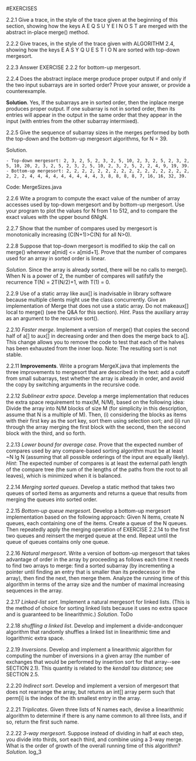#EXERCISES

2.2.1 Give a trace, in the style of the trace given at the beginning of this section, showing how the keys A E Q S U Y E I N O S T are merged with the abstract in-place merge() method.


2.2.2 Give traces, in the style of the trace given with ALGORITHM 2.4, showing how the keys E A S Y Q U E S T I O N are sorted with top-down mergesort.

2.2.3 Answer EXERCISE 2.2.2 for bottom-up mergesort.

2.2.4 Does the abstract inplace merge produce proper output if and only if the two input subarrays are in sorted order? Prove your answer, or provide a counterexample.

**Solution**. Yes, If the subarrays are in sorted order, then the inplace merge produces proper output. If one subarray is not in sorted order, then its entries will appear in the output in the same order that they appear in the input (with entries from the other subarray intermixed).

2.2.5 Give the sequence of subarray sizes in the merges performed by both the top-down and the bottom-up mergesort algorithms, for N = 39.

Solution.

    - Top-down mergesort: 2, 3, 2, 5, 2, 3, 2, 5, 10, 2, 3, 2, 5, 2, 3, 2, 5, 10, 20, 2, 3, 2, 5, 2, 3, 2, 5, 10, 2, 3, 2, 5, 2, 2, 4, 9, 19, 39.
    - Bottom-up mergesort: 2, 2, 2, 2, 2, 2, 2, 2, 2, 2, 2, 2, 2, 2, 2, 2, 2, 2, 2, 4, 4, 4, 4, 4, 4, 4, 4, 4, 3, 8, 8, 8, 8, 7, 16, 16, 32, 39. 

Code: MergeSizes.java

2.2.6 Wite a program to compute the exact value of the number of array accesses used by top-down mergesort and by bottom-up mergesort. Use your program to plot the values for N from 1 to 512, and to compare the exact values with the upper bound 6NlgN.

2.2.7 Show that the number of compares used by mergesort is monotonically increasing (C(N+1)>C(N) for all N>0).

2.2.8 Suppose that top-down mergesort is modified to skip the call on merge() whenever a[mid] <= a[mid+1]. Prove that the number of compares used for an array in sorted order is linear.

*Solution*. Since the array is already sorted, there will be no calls to merge(). When N is a power of 2, the number of compares will satifsfy the recurrence T(N) = 2T(N/2)+1, with T(1) = 0.

2.2.9 Use of a static array like aux[] is inadvisable in library software because multiple clients might use the class concurrently. Give an implementation of Merge that does not use a static array. Do not makeaux[] local to merge() (see the Q&A for this section).
*Hint*. Pass the auxiliary array as an argument to the recursive sort().

2.2.10 *Faster merge*. Implement a version of merge() that copies the second half of a[] to aux[] in decreasing order and then does the merge back to a[]. This change allows you to remove the code to test that each of the halves has been exhausted from the inner loop. Note: The resulting sort is not stable.

2.2.11 **Improvements**. Write a program MergeX.java that implements the three improvements to mergesort that are described in the text: add a cutoff from small subarrays, test whether the array is already in order, and avoid the copy by switching arguments in the recursive code.

2.2.12 *Sublinear extra space*. Develop a merge implementation that reduces the extra space requirement to max(M, N/M), based on the following idea: Divide the array into N/M blocks of size M (for simplicity in this description, assume that N is a multiple of M). Then, (i) considering the blocks as items with their first key as the sort key, sort them using selection sort; and (ii) run through the array merging the first block with the second, then the second block with the
third, and so forth.

2.2.13 *Lower bound for average case.* Prove that the expected number of compares used by any compare-based sorting algorithm must be at least ~N lg N (assuming that all possible orderings of the input are equally likely). *Hint*: The expected number of compares is at least the external path length of the compare tree (the sum of the lengths of the paths from the root to all leaves), which is minimized when it is balanced.

2.2.14 *Merging sorted queues*. Develop a static method that takes two queues of sorted items as arguments and returns a queue that results from merging the queues into sorted order.

2.2.15 *Bottom-up queue mergesort.* Develop a bottom-up mergesort implementation based on the following approach: Given N items, create N queues, each containing one of the items. Create a queue of the N queues. Then repeatedly apply the merging operation of EXERCISE 2.2.14 to the first two queues and reinsert the merged queue at the end. Repeat until the queue of queues contains only one queue.

2.2.16 *Natural mergesort*. Write a version of bottom-up mergesort that takes advantage of order in the array by proceeding as follows each time it needs to find two arrays to merge: find a sorted subarray (by incrementing a pointer until finding an entry that is smaller than its predecessor in the array), then find the next, then merge them. Analyze the running time of this algorithm in terms of the array size and the number of maximal increasing sequences in the
array.

2.2.17 *Linked-list sort*. Implement a natural mergesort for linked lists. (This is the method of choice for sorting linked lists because it uses no extra space and is guaranteed to be linearithmic.)
*Solution*. ToDo

2.2.18 *shuffling a linked list*. Develop and implement a divide-andconquer algorithm that randomly shuffles a linked list in linearithmic time and logarithmic extra space.

2.2.19 *Inversions*. Develop and implement a linearithmic algorithm for computing the number of inversions in a given array (the number of exchanges that would be performed by insertion sort for that array--see SECTION 2.1). This quantity is related to the *kendall tau distance*; see SECTION 2.5.

2.2.20 *Indirect sort*. Develop and implement a version of mergesort that does not rearrange the array, but returns an int[] array perm such that perm[i] is the index of the ith smallest entry in the array.

2.2.21 *Triplicates*. Given three lists of N names each, devise a linearithmic algorithm to determine if there is any name common to all three lists, and if so, return the first such name.

2.2.22 *3-way mergesort*. Suppose instead of dividing in half at each step, you divide into thirds, sort each third, and combine using a 3-way merge. What is the order of growth of the overall running time of this algorithm?
*Solution*. log_3













